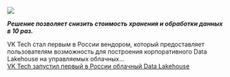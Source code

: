 <!--2025-02-17 11:53:18-->
<div class="yb">
  <div class="rss smaller1 habr"><img src="https://habrastorage.org/getpro/habr/upload_files/11c/0a8/ab3/11c0a8ab36c1d0203039f1de265c623c.png" /><p><strong><em>Решение позволяет снизить стоимость хранения и обработки данных в 10 раз. </em></strong> </p><p>VK Tech стал первым в России вендором, который предоставляет пользователям возможность для построения корпоративного Data Lakehouse на управляемых облачных... <br><a class="light" href="https://habr.com/ru/companies/vk/news/883234/?utm_source=habrahabr&utm_medium=rss&utm_campaign=883234">VK Tech запустил первый в России облачный Data Lakehouse</a></div>
</div>
